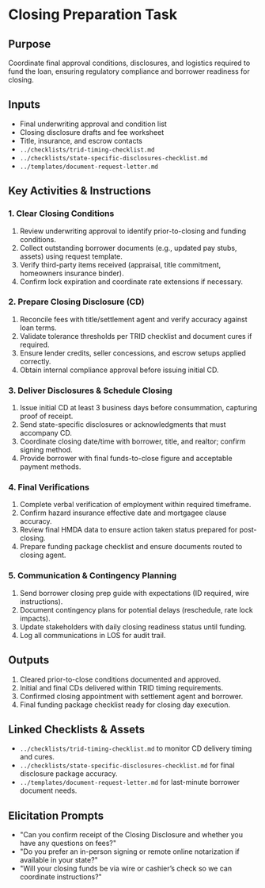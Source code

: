 <!-- Powered by BMAD™ Core -->

# Closing Preparation Task

## Purpose

Coordinate final approval conditions, disclosures, and logistics required to fund the loan, ensuring regulatory compliance and borrower readiness for closing.

## Inputs

- Final underwriting approval and condition list
- Closing disclosure drafts and fee worksheet
- Title, insurance, and escrow contacts
- `../checklists/trid-timing-checklist.md`
- `../checklists/state-specific-disclosures-checklist.md`
- `../templates/document-request-letter.md`

## Key Activities & Instructions

### 1. Clear Closing Conditions

1. Review underwriting approval to identify prior-to-closing and funding conditions.
2. Collect outstanding borrower documents (e.g., updated pay stubs, assets) using request template.
3. Verify third-party items received (appraisal, title commitment, homeowners insurance binder).
4. Confirm lock expiration and coordinate rate extensions if necessary.

### 2. Prepare Closing Disclosure (CD)

1. Reconcile fees with title/settlement agent and verify accuracy against loan terms.
2. Validate tolerance thresholds per TRID checklist and document cures if required.
3. Ensure lender credits, seller concessions, and escrow setups applied correctly.
4. Obtain internal compliance approval before issuing initial CD.

### 3. Deliver Disclosures & Schedule Closing

1. Issue initial CD at least 3 business days before consummation, capturing proof of receipt.
2. Send state-specific disclosures or acknowledgments that must accompany CD.
3. Coordinate closing date/time with borrower, title, and realtor; confirm signing method.
4. Provide borrower with final funds-to-close figure and acceptable payment methods.

### 4. Final Verifications

1. Complete verbal verification of employment within required timeframe.
2. Confirm hazard insurance effective date and mortgagee clause accuracy.
3. Review final HMDA data to ensure action taken status prepared for post-closing.
4. Prepare funding package checklist and ensure documents routed to closing agent.

### 5. Communication & Contingency Planning

1. Send borrower closing prep guide with expectations (ID required, wire instructions).
2. Document contingency plans for potential delays (reschedule, rate lock impacts).
3. Update stakeholders with daily closing readiness status until funding.
4. Log all communications in LOS for audit trail.

## Outputs

1. Cleared prior-to-close conditions documented and approved.
2. Initial and final CDs delivered within TRID timing requirements.
3. Confirmed closing appointment with settlement agent and borrower.
4. Final funding package checklist ready for closing day execution.

## Linked Checklists & Assets

- `../checklists/trid-timing-checklist.md` to monitor CD delivery timing and cures.
- `../checklists/state-specific-disclosures-checklist.md` for final disclosure package accuracy.
- `../templates/document-request-letter.md` for last-minute borrower document needs.

## Elicitation Prompts

- "Can you confirm receipt of the Closing Disclosure and whether you have any questions on fees?"
- "Do you prefer an in-person signing or remote online notarization if available in your state?"
- "Will your closing funds be via wire or cashier’s check so we can coordinate instructions?"
